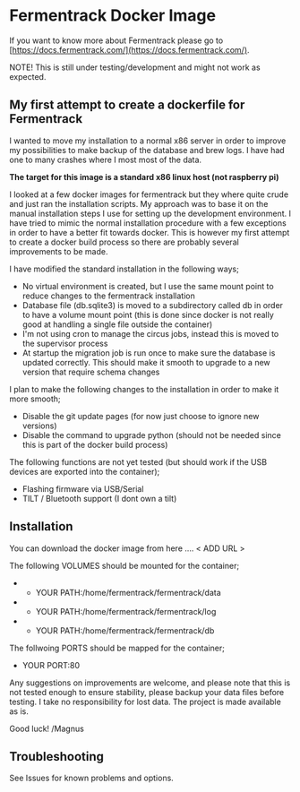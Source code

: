 # Fermentrack Docker Image

If you want to know more about Fermentrack please go to [https://docs.fermentrack.com/](https://docs.fermentrack.com/).

NOTE! This is still under testing/development and might not work as expected. 

## My first attempt to create a dockerfile for Fermentrack

I wanted to move my installation to a normal x86 server in order to improve my possibilities to make backup of the database and brew logs. I have had one to many crashes where I most most of the data. 

**The target for this image is a standard x86 linux host (not raspberry pi)**

I looked at a few docker images for fermentrack but they where quite crude and just ran the installation scripts. My approach was to base it on the manual installation steps I use for setting up the development environment. I have tried to mimic the normal installation procedure with a few exceptions in order to have a better fit towards docker. This is however my first attempt to create a docker build process so there are probably several improvements to be made.

I have modified the standard installation in the following ways;

* No virtual environment is created, but I use the same mount point to reduce changes to the fermentrack installation
* Database file (db.sqlite3) is moved to a subdirectory called db in order to have a volume mount point (this is done since docker is not really good at handling a single file outside the container)
* I'm not using cron to manage the circus jobs, instead this is moved to the supervisor process
* At startup the migration job is run once to make sure the database is updated correctly. This should make it smooth to upgrade to a new version that require schema changes

I plan to make the following changes to the installation in order to make it more smooth;

* Disable the git update pages (for now just choose to ignore new versions)
* Disable the command to upgrade python (should not be needed since this is part of the docker build process)

The following functions are not yet tested (but should work if the USB devices are exported into the container);

* Flashing firmware via USB/Serial
* TILT / Bluetooth support (I dont own a tilt)

## Installation

You can download the docker image from here .... < ADD URL >

The following VOLUMES should be mounted for the container;

* - YOUR PATH:/home/fermentrack/fermentrack/data
* - YOUR PATH:/home/fermentrack/fermentrack/log
* - YOUR PATH:/home/fermentrack/fermentrack/db

The follwoing PORTS should be mapped for the container;

* YOUR PORT:80

Any suggestions on improvements are welcome, and please note that this is not tested enough to ensure stability, please backup your data files before testing. I take no responsibility for lost data. The project is made available as is. 

Good luck! /Magnus

## Troubleshooting

See Issues for known problems and options.





